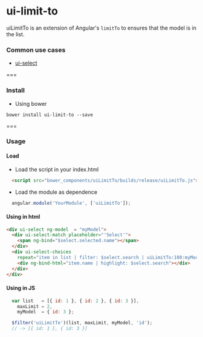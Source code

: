 # ui-limit-to
uiLimitTo is an extension of Angular's `limitTo` to ensures that the model is in the list.

### Common use cases
* [ui-select](https://github.com/angular-ui/ui-select)

===

### Install
* Using bower
```
bower install ui-limit-to --save
```
===

### Usage

#### Load
*  Load the script in your index.html

```html
  <script src="bower_components/uiLimitTo/builds/release/uiLimitTo.js"></script>
```
 * Load the module as dependence

```javascript
  angular.module('YourModule', ['uiLimitTo']);
```

#### Using in html
```html
<div ui-select ng-model  = "myModel">
  <div ui-select-match placeholder="'Select'">
    <span ng-bind="$select.selected.name"></span>
  </div>
  <div ui-select-choices
    repeat="item in list | filter: $select.search | uiLimitTo:100:myModel:'id' track by item.id">
    <div ng-bind-html="item.name | highlight: $select.search"></div>
  </div>
</div>
```

#### Using in JS
```javascript
  var list   = [{ id: 1 }, { id: 2 }, { id: 3 }],
    maxLimit = 2,
    myModel  = { id: 3 }; 

  $filter('uiLimitTo')(list, maxLimit, myModel, 'id');
  // -> [{ id: 1 }, { id: 3 }]
```
